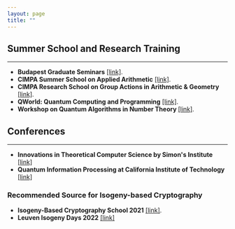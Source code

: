 ```yaml
---
layout: page
title: ""
---
```

## Summer School and Research Training
---
* <b>Budapest Graduate Seminars</b> [[link]](https://bgs.renyi.hu).
* <b>CIMPA Summer School on Applied Arithmetic</b> [[link]](https://susaan.inria.fr).
* <b>CIMPA Research School on Group Actions in Arithmetic & Geometry</b> [[link]](http://www.rnta.eu/Yogyakarta2020/appl.html).
* <b>QWorld: Quantum Computing and Programming</b> [[link]](https://qworld.net/qcourse511-2/).
* <b>Workshop on Quantum Algorithms in Number Theory </b> [[link]](http://www.fields.utoronto.ca/activities/21-22/quantum-algorithms).


## Conferences
---
* <b>Innovations in Theoretical Computer Science by Simon's Institute</b> [[link]](http://itcs-conf.org)
* <b>Quantum Information Processing at California Institute of Technology</b>  [[link]](https://web.cvent.com/event/8adf8248-432b-499c-91e2-63b83ba3f69e/summary)

### Recommended Source for Isogeny-based Cryptography
* <b>Isogeny-Based Cryptography School 2021</b> [[link]](https://isogenyschool2020.co.uk/).
* <b>Leuven Isogeny Days 2022</b> [[link]](https://www.esat.kuleuven.be/cosic/projects/isocrypt/workshops/)

